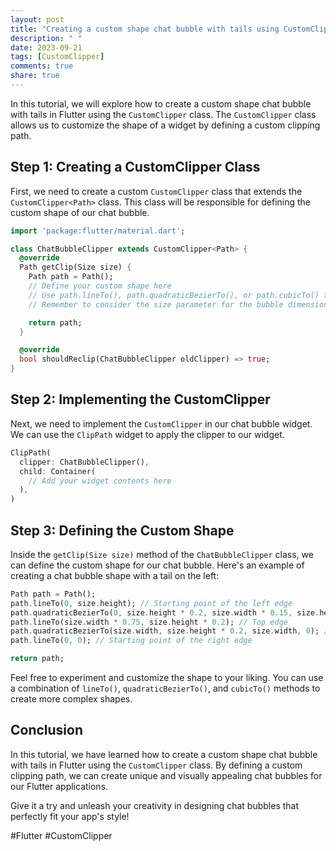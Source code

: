 ```yaml
---
layout: post
title: "Creating a custom shape chat bubble with tails using CustomClipper in Flutter"
description: " "
date: 2023-09-21
tags: [CustomClipper]
comments: true
share: true
---
```


In this tutorial, we will explore how to create a custom shape chat bubble with tails in Flutter using the `CustomClipper` class. The `CustomClipper` class allows us to customize the shape of a widget by defining a custom clipping path.

## Step 1: Creating a CustomClipper Class

First, we need to create a custom `CustomClipper` class that extends the `CustomClipper<Path>` class. This class will be responsible for defining the custom shape of our chat bubble.

```dart
import 'package:flutter/material.dart';

class ChatBubbleClipper extends CustomClipper<Path> {
  @override
  Path getClip(Size size) {
    Path path = Path();
    // Define your custom shape here
    // Use path.lineTo(), path.quadraticBezierTo(), or path.cubicTo() to create the desired shape
    // Remember to consider the size parameter for the bubble dimensions

    return path;
  }

  @override
  bool shouldReclip(ChatBubbleClipper oldClipper) => true;
}
```

## Step 2: Implementing the CustomClipper

Next, we need to implement the `CustomClipper` in our chat bubble widget. We can use the `ClipPath` widget to apply the clipper to our widget.

```dart
ClipPath(
  clipper: ChatBubbleClipper(),
  child: Container(
    // Add your widget contents here
  ),
)
```

## Step 3: Defining the Custom Shape

Inside the `getClip(Size size)` method of the `ChatBubbleClipper` class, we can define the custom shape for our chat bubble. Here's an example of creating a chat bubble shape with a tail on the left:

```dart
Path path = Path();
path.lineTo(0, size.height); // Starting point of the left edge
path.quadraticBezierTo(0, size.height * 0.2, size.width * 0.15, size.height * 0.2); // Top-left curve point
path.lineTo(size.width * 0.75, size.height * 0.2); // Top edge
path.quadraticBezierTo(size.width, size.height * 0.2, size.width, 0); // Top-right curve point
path.lineTo(0, 0); // Starting point of the right edge

return path;
```

Feel free to experiment and customize the shape to your liking. You can use a combination of `lineTo()`, `quadraticBezierTo()`, and `cubicTo()` methods to create more complex shapes.

## Conclusion

In this tutorial, we have learned how to create a custom shape chat bubble with tails in Flutter using the `CustomClipper` class. By defining a custom clipping path, we can create unique and visually appealing chat bubbles for our Flutter applications.

Give it a try and unleash your creativity in designing chat bubbles that perfectly fit your app's style!

#Flutter #CustomClipper